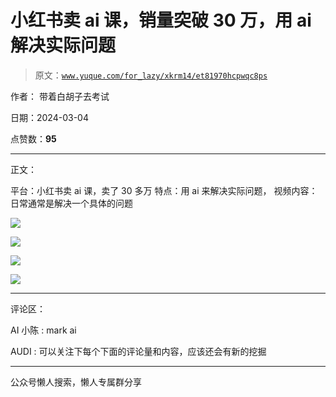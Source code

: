 # 小红书卖 ai 课，销量突破 30 万，用 ai 解决实际问题

> 原文：[`www.yuque.com/for_lazy/xkrm14/et81970hcpwqc8ps`](https://www.yuque.com/for_lazy/xkrm14/et81970hcpwqc8ps)

作者： 带着白胡子去考试

日期：2024-03-04

点赞数：**95**

* * *

正文：

平台：小红书卖 ai 课，卖了 30 多万 特点：用 ai 来解决实际问题， 视频内容：日常通常是解决一个具体的问题

![](img/29b2470537bc2bbee54f124510ae3390.png)

![](img/affefb032edde38b07dbeee69e12a5f4.png)

![](img/06d39076899dffff4facc11a926e2d55.png)

![](img/41bbfdee7e0899becd18bbdc8bdc94bb.png)

* * *

评论区：

AI 小陈 : mark ai

AUDI : 可以关注下每个下面的评论量和内容，应该还会有新的挖掘

* * *

公众号懒人搜索，懒人专属群分享